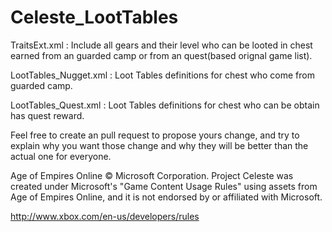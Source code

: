 # Celeste_LootTables

TraitsExt.xml : Include all gears and their level who can be looted in chest earned from an guarded camp or from an quest(based orignal game list).

LootTables_Nugget.xml : Loot Tables definitions for chest who come from guarded camp.

LootTables_Quest.xml : Loot Tables definitions for chest who can be obtain has quest reward.


Feel free to create an pull request to propose yours change, and try to explain why you want those change and why they will be better than the actual one for everyone.


Age of Empires Online © Microsoft Corporation. Project Celeste was created under Microsoft's "Game Content Usage Rules" using assets from Age of Empires Online, and it is not endorsed by or affiliated with Microsoft.

http://www.xbox.com/en-us/developers/rules
